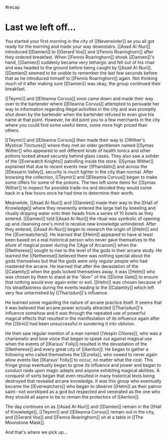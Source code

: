 #recap 
# Last we left off...
You started your first morning in the city of [[Neverwinter]] as you all got ready for the morning and made your way downstairs. [[Asad Al-Nuri]] introduced [[Damien]] to [[Gerard Vos]] and [[Fennis Roaringhorn]] after they ordered breakfast. When [[Fennis Roaringhorn]] shook [[Damien]]'s hand, [[Damien]] suddenly became very lethargic and fell out of his chair and was headed to the ground before being caught by [[Asad Al-Nuri]]. [[Damien]] seemed to be unable to remember the last few seconds before that as he introduced himself to [[Fennis Roaringhorn]] again. Not thinking much of it after making sure [[Damien]] was okay, the group continued their breakfast.

[[Teymir]] and [[Elleanna Corvus]] soon came down and made their way over to the bartender where [[Elleanna Corvus]] attempted to persuade her way to information regarding illegal activities in the city and was promptly shut down by the bartender when the bartender refused to even give his name at that point. However, he did point you to a few merchants in the city where you could find some useful items, some more high priced than others.

[[Teymir]] and [[Elleanna Corvus]] then made their way to [[Wither's Mystical Tinctures]] where they met an older gentlemen named [[Symas Wither]] who appeared to sell different kinds of health tonics and other potions locked ahead securely behind glass cases. They also saw a solider of the [[Everwatch Knights]] patrolling inside the store. [[Symas Wither]] explained that due to recent events near [[Phandalin]] and across the [[Dessarin Valley]], security is much tighter in the city than normal. After browsing the collection, [[Teymir]] and [[Elleanna Corvus]] began to make some offers for some of the potions. The two left some items for [[Symas Wither]] to inspect for possible trade-ins and decided they would come back in a few hours once he had time to determine their worth.

Meanwhile, [[Asad Al-Nuri]] and [[Damien]] made their way to the [[Hall of Knowledge]] where they reverently entered the large hall by kneeling and ritually dripping water onto their heads from a series of 10 bowls as they entered. [[Damien]] told [[Asad Al-Nuri]] the ritual was symbolic of opening up and cleansing one's mind to receive new knowledge unhindered. After they entered, [[Asad Al-Nuri]] began to research the origin of [[Helm]] and the [[Everwatchers]]. He learned that [[Helm]] appeared to have at least been based on a real historical person who never gave themselves to the allure of magical power during the [[Age of Arcanum]] when the [[Netherese]] sought to rise to the level of the gods in their arcane study. He learned the [[Netherese]] believed there was nothing special about the gods themselves but that the gods were only regular people who had mastered the arcane. He learned that after the devastation of the [[Calamity]] when the gods locked themselves away, it was [[Helm]] who was chosen by them to stand at the "door" of the [[Divine Gate]] to ensure that nothing would ever again enter or exit. [[Helm]] was chosen because of his steadfastness during the events leading to the [[Calamity]] which left very few untarnished by [[Tharizdun]]'s influence.

He learned some regarding the nature of arcane practice itself. It seems that it was believed that arcane power actually attracted [[Tharizdun]]'s influence somehow and it was through the repeated use of powerful magical effects that resulted in the manifestation of its influence again after the [[Sirin]] had been unsuccessful in sundering it into oblivion.

He then saw regular mention of a man named [[Vespin Chloras]], who was a charismatic and lone voice that began to speak out against magical use when the events of [[Karsus' Folly]] resulted in the devastation of the [[Netherese]] and every great city of [[Aerilon]]. He began to gather a following who called themselves the [[Ezrella]], who vowed to never again allow events like [[Karsus' Folly]] to occur, no matter what the cost. This fringe group eventually began to grow its influence and power and began to conduct raids upon magic adepts and anyone exhibiting magical abilities. A conquest of sorts began that even resulted in many historical texts being destroyed that revealed arcane knowledge. It was this group who eventually became the [[Everwatchers]] who began to observe [[Helm]] as their patron saint--not worshiped as a god but respected and venerated as the one who they should all aspire to be to remain the protectors of [[Aerilon]].

The day continues on as [[Asad Al-Nuri]] and [[Damien]] remain in the [[Hall of Knowledge]], [[Teymir]] and [[Elleanna Corvus]] remain out in the city, and [[Gerard Vos]] and [[Fennis Roaringhorn]] sit at a table in [[The Moonstone Mask]].

And that's where we pick up...